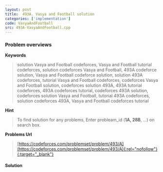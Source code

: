 ```yaml
---
layout: post
title:  493A. Vasya and Football solution
categories: ['implementation']
code: VasyaAndFootball
src: 493A-VasyaAndFootball.cpp
---
```

### **Problem overviews**

**Keywords**
> solution Vasya and Football codeforces, Vasya and Football tutorial codeforces, solution codeforces Vasya and Football, 493A codeforce solution, Vasya and Football codeforce solution, solution 493A codeforces, tutorial Vasya and Football codeforces, codeforces Vasya and Football solution, codeforces solution 493A, 493A tutorial codeforces, 493A codeforces tutorial, codeforces 493A solution, codeforces solution Vasya and Football, tutorial 493A codeforces, solution codeforces 493A, Vasya and Football codeforces tutorial

**Hint**
> To find solution for any problems, Enter probleam_id (**1A, 28B**, ...) on search box. 

**Problems Url**
> [https://codeforces.com/problemset/problem/493/A](https://codeforces.com/problemset/problem/493/A){:rel="nofollow"}{:target="_blank"}

#### **Solution**



